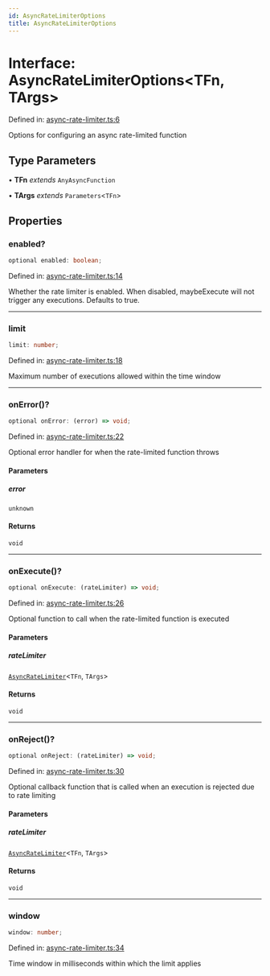 ```yaml
---
id: AsyncRateLimiterOptions
title: AsyncRateLimiterOptions
---
```


<!-- DO NOT EDIT: this page is autogenerated from the type comments -->

# Interface: AsyncRateLimiterOptions\<TFn, TArgs\>

Defined in: [async-rate-limiter.ts:6](https://github.com/TanStack/pacer/blob/main/packages/pacer/src/async-rate-limiter.ts#L6)

Options for configuring an async rate-limited function

## Type Parameters

• **TFn** *extends* `AnyAsyncFunction`

• **TArgs** *extends* `Parameters`\<`TFn`\>

## Properties

### enabled?

```ts
optional enabled: boolean;
```

Defined in: [async-rate-limiter.ts:14](https://github.com/TanStack/pacer/blob/main/packages/pacer/src/async-rate-limiter.ts#L14)

Whether the rate limiter is enabled. When disabled, maybeExecute will not trigger any executions.
Defaults to true.

***

### limit

```ts
limit: number;
```

Defined in: [async-rate-limiter.ts:18](https://github.com/TanStack/pacer/blob/main/packages/pacer/src/async-rate-limiter.ts#L18)

Maximum number of executions allowed within the time window

***

### onError()?

```ts
optional onError: (error) => void;
```

Defined in: [async-rate-limiter.ts:22](https://github.com/TanStack/pacer/blob/main/packages/pacer/src/async-rate-limiter.ts#L22)

Optional error handler for when the rate-limited function throws

#### Parameters

##### error

`unknown`

#### Returns

`void`

***

### onExecute()?

```ts
optional onExecute: (rateLimiter) => void;
```

Defined in: [async-rate-limiter.ts:26](https://github.com/TanStack/pacer/blob/main/packages/pacer/src/async-rate-limiter.ts#L26)

Optional function to call when the rate-limited function is executed

#### Parameters

##### rateLimiter

[`AsyncRateLimiter`](../classes/asyncratelimiter.md)\<`TFn`, `TArgs`\>

#### Returns

`void`

***

### onReject()?

```ts
optional onReject: (rateLimiter) => void;
```

Defined in: [async-rate-limiter.ts:30](https://github.com/TanStack/pacer/blob/main/packages/pacer/src/async-rate-limiter.ts#L30)

Optional callback function that is called when an execution is rejected due to rate limiting

#### Parameters

##### rateLimiter

[`AsyncRateLimiter`](../classes/asyncratelimiter.md)\<`TFn`, `TArgs`\>

#### Returns

`void`

***

### window

```ts
window: number;
```

Defined in: [async-rate-limiter.ts:34](https://github.com/TanStack/pacer/blob/main/packages/pacer/src/async-rate-limiter.ts#L34)

Time window in milliseconds within which the limit applies
